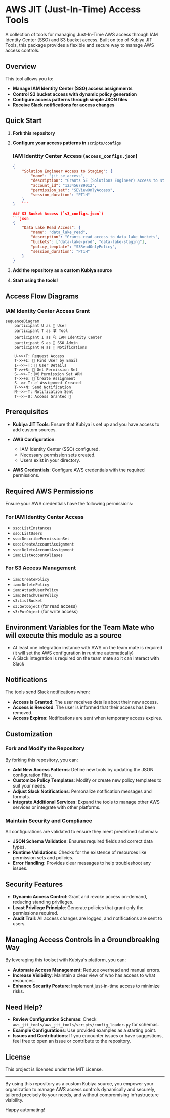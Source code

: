 # AWS JIT (Just-In-Time) Access Tools

A collection of tools for managing Just-In-Time AWS access through IAM Identity Center (SSO) and S3 bucket access. Built on top of Kubiya JIT Tools, this package provides a flexible and secure way to manage AWS access controls.

## Overview

This tool allows you to:

- **Manage IAM Identity Center (SSO) access assignments**
- **Control S3 bucket access with dynamic policy generation**
- **Configure access patterns through simple JSON files**
- **Receive Slack notifications for access changes**

## Quick Start

1. **Fork this repository**

2. **Configure your access patterns in `scripts/configs`**

   ### IAM Identity Center Access (`access_configs.json`)
   ```json
   {
       "Solution Engineer Access to Staging": {
           "name": "jit_se_access",
           "description": "Grants SE (Solutions Engineer) access to staging AWS account (123456789012)",
           "account_id": "123456789012",
           "permission_set": "SEViewOnlyAccess",
           "session_duration": "PT1H"
       }
   }   ```

   ### S3 Bucket Access (`s3_configs.json`)
   ```json
   {
       "Data Lake Read Access": {
           "name": "data_lake_read",
           "description": "Grants read access to data lake buckets",
           "buckets": ["data-lake-prod", "data-lake-staging"],
           "policy_template": "S3ReadOnlyPolicy",
           "session_duration": "PT1H"
       }
   }
   ```

3. **Add the repository as a custom Kubiya source**

4. **Start using the tools!**

## Access Flow Diagrams

### IAM Identity Center Access Grant

```mermaid
sequenceDiagram
    participant U as 👤 User
    participant T as 🛠️ Tool
    participant I as 🔍 IAM Identity Center
    participant S as 🔐 SSO Admin
    participant N as 📧 Notifications

    U->>+T: Request Access
    T->>+I: 🔎 Find User by Email
    I-->>-T: 📄 User Details
    T->>+S: 🔑 Get Permission Set
    S-->>-T: 🆔 Permission Set ARN
    T->>+S: 🔧 Create Assignment
    S-->>-T: ✅ Assignment Created
    T->>+N: Send Notification
    N-->>-T: Notification Sent
    T-->>-U: Access Granted 🎉
```

## Prerequisites

- **Kubiya JIT Tools**: Ensure that Kubiya is set up and you have access to add custom sources.
- **AWS Configuration**:

  - IAM Identity Center (SSO) configured.
  - Necessary permission sets created.
  - Users exist in your directory.

- **AWS Credentials**: Configure AWS credentials with the required permissions.

## Required AWS Permissions

Ensure your AWS credentials have the following permissions:

### For IAM Identity Center Access

- `sso:ListInstances`
- `sso:ListUsers`
- `sso:DescribePermissionSet`
- `sso:CreateAccountAssignment`
- `sso:DeleteAccountAssignment`
- `iam:ListAccountAliases`

### For S3 Access Management

- `iam:CreatePolicy`
- `iam:DeletePolicy`
- `iam:AttachUserPolicy`
- `iam:DetachUserPolicy`
- `s3:ListBucket`
- `s3:GetObject` (for read access)
- `s3:PutObject` (for write access)

## Environment Variables for the Team Mate who will execute this module as a source

* At least one integration instance with AWS on the team mate is required (it will set the AWS configuration in runtime automatically)
* A Slack integration is required on the team mate so it can interact with Slack

## Notifications

The tools send Slack notifications when:

- **Access is Granted**: The user receives details about their new access.
- **Access is Revoked**: The user is informed that their access has been removed.
- **Access Expires**: Notifications are sent when temporary access expires.

## Customization

### Fork and Modify the Repository

By forking this repository, you can:

- **Add New Access Patterns**: Define new tools by updating the JSON configuration files.
- **Customize Policy Templates**: Modify or create new policy templates to suit your needs.
- **Adjust Slack Notifications**: Personalize notification messages and formats.
- **Integrate Additional Services**: Expand the tools to manage other AWS services or integrate with other platforms.

### Maintain Security and Compliance

All configurations are validated to ensure they meet predefined schemas:

- **JSON Schema Validation**: Ensures required fields and correct data types.
- **Runtime Validations**: Checks for the existence of resources like permission sets and policies.
- **Error Handling**: Provides clear messages to help troubleshoot any issues.

## Security Features

- **Dynamic Access Control**: Grant and revoke access on-demand, reducing standing privileges.
- **Least Privilege Principle**: Generate policies that grant only the permissions required.
- **Audit Trail**: All access changes are logged, and notifications are sent to users.

## Managing Access Controls in a Groundbreaking Way

By leveraging this toolset with Kubiya's platform, you can:

- **Automate Access Management**: Reduce overhead and manual errors.
- **Increase Visibility**: Maintain a clear view of who has access to what resources.
- **Enhance Security Posture**: Implement just-in-time access to minimize risks.

## Need Help?

- **Review Configuration Schemas**: Check `aws_jit_tools/aws_jit_tools/scripts/config_loader.py` for schemas.
- **Example Configurations**: Use provided examples as a starting point.
- **Issues and Contributions**: If you encounter issues or have suggestions, feel free to open an issue or contribute to the repository.

## License

This project is licensed under the MIT License.

---

By using this repository as a custom Kubiya source, you empower your organization to manage AWS access controls dynamically and securely, tailored precisely to your needs, and without compromising infrastructure visibility.

Happy automating!
